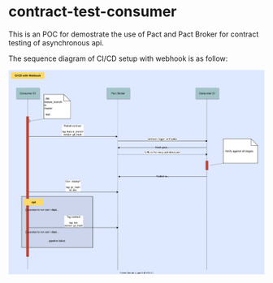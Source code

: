 # contract-test-consumer

This is an POC for demostrate the use of Pact and Pact Broker for contract testing of asynchronous api.

The sequence diagram of CI/CD setup with webhook is as follow:

![Sequence diagram of consumer CI/CD](diagrams/consumer-sequence-diagram.svg)
